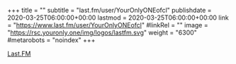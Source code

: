 +++
title = ""
subtitle = "last.fm/user/YourOnlyONEofcl"
publishdate = 2020-03-25T06:00:00+00:00
lastmod = 2020-03-25T06:00:00+00:00
link = "https://www.last.fm/user/YourOnlyONEofcl"
#linkRel = ""
image = "https://rsc.youronly.one/img/logos/lastfm.svg"
weight = "6300"
#metarobots = "noindex"
+++

[Last.FM](https://www.last.fm/user/YourOnlyONEofcl "Last.FM")

